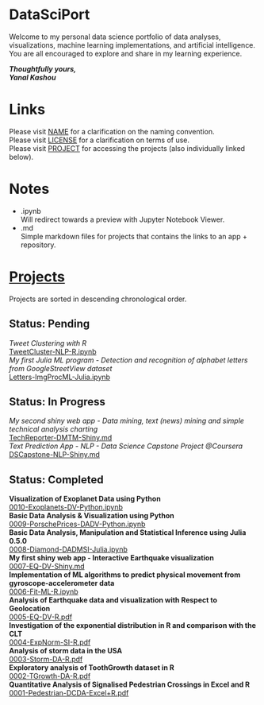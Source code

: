 # DataSciPort

Welcome to my personal data science portfolio of data analyses, visualizations, machine learning implementations, and artificial intelligence.  
You are all encouraged to explore and share in my learning experience.  

__*Thoughtfully yours,*__  
__*Yanal Kashou*__


# Links
Please visit [NAME](https://github.com/ykashou92/DataSciPort/blob/master/NAME.md) for a clarification on the naming convention.  
Please visit [LICENSE](https://github.com/ykashou92/DataSciPort/blob/master/LICENSE) for a clarification on terms of use.  
Please visit [PROJECT](https://github.com/ykashou92/DataSciPort/tree/master/PROJECT) for accessing the projects (also individually linked below).  

# Notes
* .ipynb  
Will redirect towards a preview with Jupyter Notebook Viewer.
* .md  
Simple markdown files for projects that contains the links to an app + repository. 

# [Projects](https://github.com/ykashou92/DataSciPort/tree/master/PROJECT)
Projects are sorted in descending chronological order.

## Status: Pending
*Tweet Clustering with R*  
[TweetCluster-NLP-R.ipynb](https://github.com/ykashou92/DataSciPort/blob/master/PROJECT/TweetCluster-NLP.ipynb)  
*My first Julia ML program - Detection and recognition of alphabet letters from GoogleStreetView dataset*  
[Letters-ImgProcML-Julia.ipynb](https://github.com/ykashou92/DataSciPort/blob/master/PROJECT/Letters-ImgProcML-Julia.ipynb)  

## Status: In Progress
*My second shiny web app - Data mining, text (news) mining and simple technical analysis charting*  
[TechReporter-DMTM-Shiny.md](https://github.com/ykashou92/DataSciPort/blob/master/PROJECT/TechReporter-DMTM-Shiny.md)  
*Text Prediction App - NLP - Data Science Capstone Project @Coursera*  
[DSCapstone-NLP-Shiny.md](https://github.com/ykashou92/DataSciPort/blob/master/PROJECT/DSCapstone-NLP-Shiny.md)   

## Status: Completed
**Visualization of Exoplanet Data using Python**  
[0010-Exoplanets-DV-Python.ipynb](http://nbviewer.jupyter.org/github/ykashou92/DataSciPort/blob/master/PROJECT/0010-Exoplanets-DV-Python.ipynb)  
**Basic Data Analysis & Visualization using Python**  
[0009-PorschePrices-DADV-Python.ipynb](http://nbviewer.jupyter.org/github/ykashou92/DataSciPort/blob/master/PROJECT/0009-PorschePrices-DADV-Python.ipynb)   
**Basic Data Analysis, Manipulation and Statistical Inference using Julia 0.5.0**  
[0008-Diamond-DADMSI-Julia.ipynb](http://nbviewer.jupyter.org/github/ykashou92/DataSciPort/blob/master/PROJECT/0008-Diamond-DADMSI-Julia.ipynb)    
**My first shiny web app - Interactive Earthquake visualization**  
[0007-EQ-DV-Shiny.md](https://github.com/ykashou92/DataSciPort/blob/master/PROJECT/0007-EQ-DV-Shiny.md)  
**Implementation of ML algorithms to predict physical movement from gyroscope-accelerometer data**  
[0006-Fit-ML-R.ipynb](http://nbviewer.jupyter.org/github/ykashou92/DataSciPort/blob/master/PROJECT/0006-Fit-ML-R.ipynb)  
**Analysis of Earthquake data and visualization with Respect to Geolocation**    
[0005-EQ-DV-R.pdf](https://github.com/ykashou92/DataSciPort/blob/master/PROJECT/0005-EQ-DV-R.pdf)   
**Investigation of the exponential distribution in R and comparison with the CLT**   
[0004-ExpNorm-SI-R.pdf](https://github.com/ykashou92/DataSciPort/blob/master/PROJECT/0004-ExpNorm-SI-R.pdf)      
**Analysis of storm data in the USA**  
[0003-Storm-DA-R.pdf](https://github.com/ykashou92/DataSciPort/blob/master/PROJECT/0003-Storm-DA-R.pdf) 	
**Exploratory analysis of ToothGrowth dataset in R**  
[0002-TGrowth-DA-R.pdf](https://github.com/ykashou92/DataSciPort/blob/master/PROJECT/0002-TGrowth-DA-R.pdf)  
**Quantitative Analysis of Signalised Pedestrian Crossings in Excel and R**  
[0001-Pedestrian-DCDA-Excel+R.pdf](https://github.com/ykashou92/DataSciPort/blob/master/PROJECT/0001-Pedestrian-DCDA-Excel+R.pdf)  
